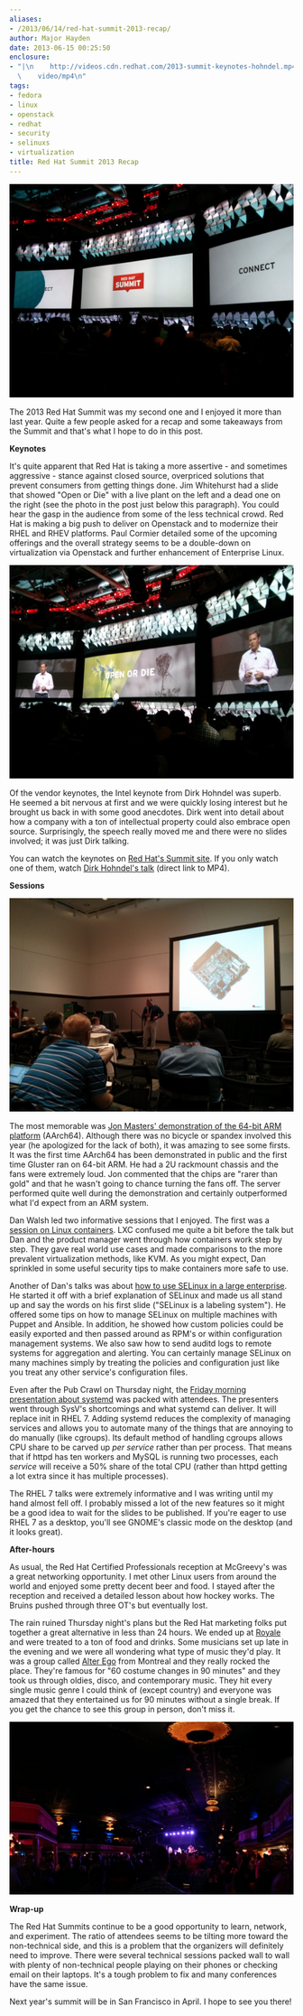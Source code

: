 ```yaml
---
aliases:
- /2013/06/14/red-hat-summit-2013-recap/
author: Major Hayden
date: 2013-06-15 00:25:50
enclosure:
- "|\n    http://videos.cdn.redhat.com/2013-summit-keynotes-hohndel.mp4\n    127535004\n\
  \    video/mp4\n"
tags:
- fedora
- linux
- openstack
- redhat
- security
- selinuxs
- virtualization
title: Red Hat Summit 2013 Recap
---
```


![1]

The 2013 Red Hat Summit was my second one and I enjoyed it more than last year. Quite a few people asked for a recap and some takeaways from the Summit and that's what I hope to do in this post.

**Keynotes**

It's quite apparent that Red Hat is taking a more assertive - and sometimes aggressive - stance against closed source, overpriced solutions that prevent consumers from getting things done. Jim Whitehurst had a slide that showed "Open or Die" with a live plant on the left and a dead one on the right (see the photo in the post just below this paragraph). You could hear the gasp in the audience from some of the less technical crowd. Red Hat is making a big push to deliver on Openstack and to modernize their RHEL and RHEV platforms. Paul Cormier detailed some of the upcoming offerings and the overall strategy seems to be a double-down on virtualization via Openstack and further enhancement of Enterprise Linux.

![2]

Of the vendor keynotes, the Intel keynote from Dirk Hohndel was superb. He seemed a bit nervous at first and we were quickly losing interest but he brought us back in with some good anecdotes. Dirk went into detail about how a company with a ton of intellectual property could also embrace open source. Surprisingly, the speech really moved me and there were no slides involved; it was just Dirk talking.

You can watch the keynotes on [Red Hat's Summit site][3]. If you only watch one of them, watch [Dirk Hohndel's talk][4] (direct link to MP4).

**Sessions**

![5]

The most memorable was [Jon Masters' demonstration of the 64-bit ARM platform][6] (AArch64). Although there was no bicycle or spandex involved this year (he apologized for the lack of both), it was amazing to see some firsts. It was the first time AArch64 has been demonstrated in public and the first time Gluster ran on 64-bit ARM. He had a 2U rackmount chassis and the fans were extremely loud. Jon commented that the chips are "rarer than gold" and that he wasn't going to chance turning the fans off. The server performed quite well during the demonstration and certainly outperformed what I'd expect from an ARM system.

Dan Walsh led two informative sessions that I enjoyed. The first was a [session on Linux containers][7]. LXC confused me quite a bit before the talk but Dan and the product manager went through how containers work step by step. They gave real world use cases and made comparisons to the more prevalent virtualization methods, like KVM. As you might expect, Dan sprinkled in some useful security tips to make containers more safe to use.

Another of Dan's talks was about [how to use SELinux in a large enterprise][8]. He started it off with a brief explanation of SELinux and made us all stand up and say the words on his first slide ("SELinux is a labeling system"). He offered some tips on how to manage SELinux on multiple machines with Puppet and Ansible. In addition, he showed how custom policies could be easily exported and then passed around as RPM's or within configuration management systems. We also saw how to send auditd logs to remote systems for aggregation and alerting. You can certainly manage SELinux on many machines simply by treating the policies and configuration just like you treat any other service's configuration files.

Even after the Pub Crawl on Thursday night, the [Friday morning presentation about systemd][9] was packed with attendees. The presenters went through SysV's shortcomings and what systemd can deliver. It will replace init in RHEL 7. Adding systemd reduces the complexity of managing services and allows you to automate many of the things that are annoying to do manually (like cgroups). Its default method of handling cgroups allows CPU share to be carved up _per service_ rather than per process. That means that if httpd has ten workers and MySQL is running two processes, each _service_ will receive a 50% share of the total CPU (rather than httpd getting a lot extra since it has multiple processes).

The RHEL 7 talks were extremely informative and I was writing until my hand almost fell off. I probably missed a lot of the new features so it might be a good idea to wait for the slides to be published. If you're eager to use RHEL 7 as a desktop, you'll see GNOME's classic mode on the desktop (and it looks great).

**After-hours**

As usual, the Red Hat Certified Professionals reception at McGreevy's was a great networking opportunity. I met other Linux users from around the world and enjoyed some pretty decent beer and food. I stayed after the reception and received a detailed lesson about how hockey works. The Bruins pushed through three OT's but eventually lost.

The rain ruined Thursday night's plans but the Red Hat marketing folks put together a great alternative in less than 24 hours. We ended up at [Royale][10] and were treated to a ton of food and drinks. Some musicians set up late in the evening and we were all wondering what type of music they'd play. It was a group called [Alter Ego][11] from Montreal and they really rocked the place. They're famous for "60 costume changes in 90 minutes" and they took us through oldies, disco, and contemporary music. They hit every single music genre I could think of (except country) and everyone was amazed that they entertained us for 90 minutes without a single break. If you get the chance to see this group in person, don't miss it.

![12]

**Wrap-up**

The Red Hat Summits continue to be a good opportunity to learn, network, and experiment. The ratio of attendees seems to be tilting more toward the non-technical side, and this is a problem that the organizers will definitely need to improve. There were several technical sessions packed wall to wall with plenty of non-technical people playing on their phones or checking email on their laptops. It's a tough problem to fix and many conferences have the same issue.

Next year's summit will be in San Francisco in April. I hope to see you there!

 [1]: /wp-content/uploads/2013/06/IMG_20130611_173516.jpg
 [2]: /wp-content/uploads/2013/06/IMG_20130611_180616.jpg
 [3]: http://www.redhat.com/summit/2013/gallery/
 [4]: http://videos.cdn.redhat.com/2013-summit-keynotes-hohndel.mp4
 [5]: /wp-content/uploads/2013/06/IMG_20130613_140551.jpg
 [6]: http://www.redhat.com/summit/sessions/index.html#232
 [7]: http://www.redhat.com/summit/sessions/index.html#418
 [8]: http://www.redhat.com/summit/sessions/index.html#67
 [9]: http://www.redhat.com/summit/sessions/index.html#499
 [10]: http://royaleboston.com/
 [11]: http://www.alteregobooking.com/
 [12]: /wp-content/uploads/2013/06/PANO_20130613_213602.jpg